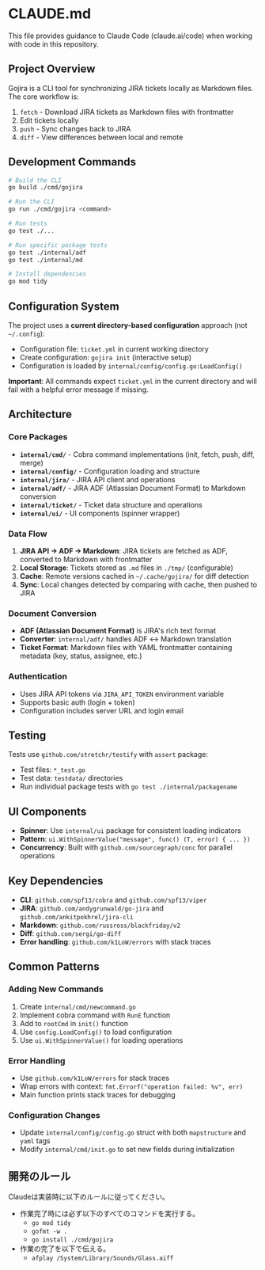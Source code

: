 # CLAUDE.md

This file provides guidance to Claude Code (claude.ai/code) when working with code in this repository.

## Project Overview

Gojira is a CLI tool for synchronizing JIRA tickets locally as Markdown files. The core workflow is:
1. `fetch` - Download JIRA tickets as Markdown files with frontmatter
2. Edit tickets locally
3. `push` - Sync changes back to JIRA
4. `diff` - View differences between local and remote

## Development Commands

```bash
# Build the CLI
go build ./cmd/gojira

# Run the CLI
go run ./cmd/gojira <command>

# Run tests
go test ./...

# Run specific package tests
go test ./internal/adf
go test ./internal/md

# Install dependencies
go mod tidy
```

## Configuration System

The project uses a **current directory-based configuration** approach (not `~/.config`):

- Configuration file: `ticket.yml` in current working directory
- Create configuration: `gojira init` (interactive setup)
- Configuration is loaded by `internal/config/config.go:LoadConfig()`

**Important**: All commands expect `ticket.yml` in the current directory and will fail with a helpful error message if missing.

## Architecture

### Core Packages

- **`internal/cmd/`** - Cobra command implementations (init, fetch, push, diff, merge)
- **`internal/config/`** - Configuration loading and structure
- **`internal/jira/`** - JIRA API client and operations
- **`internal/adf/`** - JIRA ADF (Atlassian Document Format) to Markdown conversion
- **`internal/ticket/`** - Ticket data structure and operations
- **`internal/ui/`** - UI components (spinner wrapper)

### Data Flow

1. **JIRA API → ADF → Markdown**: JIRA tickets are fetched as ADF, converted to Markdown with frontmatter
2. **Local Storage**: Tickets stored as `.md` files in `./tmp/` (configurable)
3. **Cache**: Remote versions cached in `~/.cache/gojira/` for diff detection
4. **Sync**: Local changes detected by comparing with cache, then pushed to JIRA

### Document Conversion

- **ADF (Atlassian Document Format)** is JIRA's rich text format
- **Converter**: `internal/adf/` handles ADF ↔ Markdown translation
- **Ticket Format**: Markdown files with YAML frontmatter containing metadata (key, status, assignee, etc.)

### Authentication

- Uses JIRA API tokens via `JIRA_API_TOKEN` environment variable
- Supports basic auth (login + token)
- Configuration includes server URL and login email

## Testing

Tests use `github.com/stretchr/testify` with `assert` package:
- Test files: `*_test.go`
- Test data: `testdata/` directories
- Run individual package tests with `go test ./internal/packagename`

## UI Components

- **Spinner**: Use `internal/ui` package for consistent loading indicators
- **Pattern**: `ui.WithSpinnerValue("message", func() (T, error) { ... })`
- **Concurrency**: Built with `github.com/sourcegraph/conc` for parallel operations

## Key Dependencies

- **CLI**: `github.com/spf13/cobra` and `github.com/spf13/viper`
- **JIRA**: `github.com/andygrunwald/go-jira` and `github.com/ankitpokhrel/jira-cli`
- **Markdown**: `github.com/russross/blackfriday/v2`
- **Diff**: `github.com/sergi/go-diff`
- **Error handling**: `github.com/k1LoW/errors` with stack traces

## Common Patterns

### Adding New Commands
1. Create `internal/cmd/newcommand.go`
2. Implement cobra command with `RunE` function
3. Add to `rootCmd` in `init()` function
4. Use `config.LoadConfig()` to load configuration
5. Use `ui.WithSpinnerValue()` for loading operations

### Error Handling
- Use `github.com/k1LoW/errors` for stack traces
- Wrap errors with context: `fmt.Errorf("operation failed: %v", err)`
- Main function prints stack traces for debugging

### Configuration Changes
- Update `internal/config/config.go` struct with both `mapstructure` and `yaml` tags
- Modify `internal/cmd/init.go` to set new fields during initialization

## 開発のルール

Claudeは実装時に以下のルールに従ってください。
- 作業完了時には必ず以下のすべてのコマンドを実行する。
  - `go mod tidy`
  - `gofmt -w .`
  - `go install ./cmd/gojira`
- 作業の完了を以下で伝える。
  - `afplay /System/Library/Sounds/Glass.aiff`
